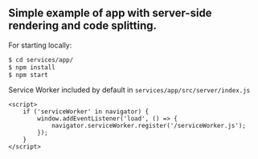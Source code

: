 
## Simple example of app with server-side rendering and code splitting.

For starting locally:
```bash
$ cd services/app/
$ npm install
$ npm start
```

Service Worker included by default in `services/app/src/server/index.js`
```
<script>
    if ('serviceWorker' in navigator) {
        window.addEventListener('load', () => {
            navigator.serviceWorker.register('/serviceWorker.js');
        });
    }
</script>
```

